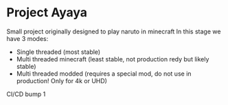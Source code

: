 # Project Ayaya

Small project originally designed to play naruto in minecraft
In this stage we have 3 modes:

* Single threaded (most stable)
* Multi threaded minecraft (least stable, not production redy but likely stable)
* Multi threaded modded (requires a special mod, do not use in production! Only for 4k or UHD)

CI/CD bump 1
